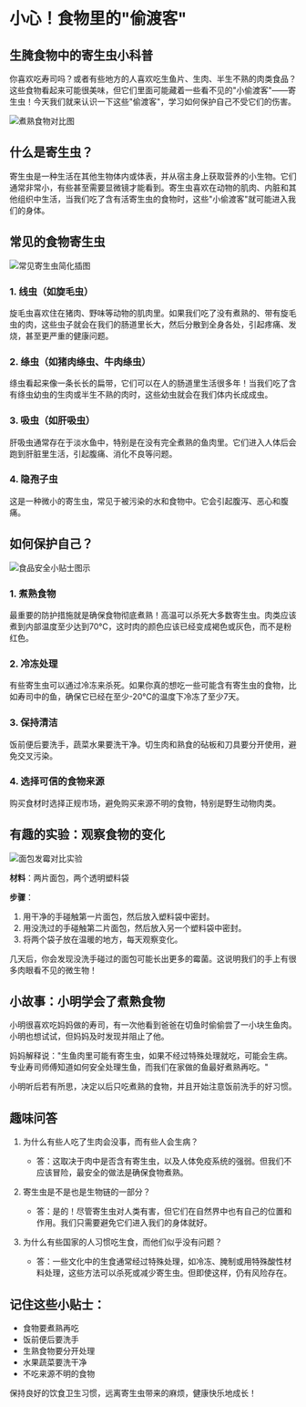 # 小心！食物里的"偷渡客"

## 生腌食物中的寄生虫小科普

你喜欢吃寿司吗？或者有些地方的人喜欢吃生鱼片、生肉、半生不熟的肉类食品？这些食物看起来可能很美味，但它们里面可能藏着一些看不见的"小偷渡客"——寄生虫！今天我们就来认识一下这些"偷渡客"，学习如何保护自己不受它们的伤害。

![煮熟食物对比图](images/1.png)

## 什么是寄生虫？

寄生虫是一种生活在其他生物体内或体表，并从宿主身上获取营养的小生物。它们通常非常小，有些甚至需要显微镜才能看到。寄生虫喜欢在动物的肌肉、内脏和其他组织中生活，当我们吃了含有活寄生虫的食物时，这些"小偷渡客"就可能进入我们的身体。

## 常见的食物寄生虫

![常见寄生虫简化插图](images/2.png)

### 1. 线虫（如旋毛虫）

旋毛虫喜欢住在猪肉、野味等动物的肌肉里。如果我们吃了没有煮熟的、带有旋毛虫的肉，这些虫子就会在我们的肠道里长大，然后分散到全身各处，引起疼痛、发烧，甚至更严重的健康问题。

### 2. 绦虫（如猪肉绦虫、牛肉绦虫）

绦虫看起来像一条长长的扁带，它们可以在人的肠道里生活很多年！当我们吃了含有绦虫幼虫的生肉或半生不熟的肉时，这些幼虫就会在我们体内长成成虫。

### 3. 吸虫（如肝吸虫）

肝吸虫通常存在于淡水鱼中，特别是在没有完全煮熟的鱼肉里。它们进入人体后会跑到肝脏里生活，引起腹痛、消化不良等问题。

### 4. 隐孢子虫

这是一种微小的寄生虫，常见于被污染的水和食物中。它会引起腹泻、恶心和腹痛。

## 如何保护自己？

![食品安全小贴士图示](images/3.png)

### 1. 煮熟食物

最重要的防护措施就是确保食物彻底煮熟！高温可以杀死大多数寄生虫。肉类应该煮到内部温度至少达到70°C，这时肉的颜色应该已经变成褐色或灰色，而不是粉红色。

### 2. 冷冻处理

有些寄生虫可以通过冷冻来杀死。如果你真的想吃一些可能含有寄生虫的食物，比如寿司中的鱼，确保它已经在至少-20°C的温度下冷冻了至少7天。

### 3. 保持清洁

饭前便后要洗手，蔬菜水果要洗干净。切生肉和熟食的砧板和刀具要分开使用，避免交叉污染。

### 4. 选择可信的食物来源

购买食材时选择正规市场，避免购买来源不明的食物，特别是野生动物肉类。

## 有趣的实验：观察食物的变化

![面包发霉对比实验](images/4.png)

**材料**：两片面包，两个透明塑料袋

**步骤**：
1. 用干净的手碰触第一片面包，然后放入塑料袋中密封。
2. 用没洗过的手碰触第二片面包，然后放入另一个塑料袋中密封。
3. 将两个袋子放在温暖的地方，每天观察变化。

几天后，你会发现没洗手碰过的面包可能长出更多的霉菌。这说明我们的手上有很多肉眼看不见的微生物！

## 小故事：小明学会了煮熟食物

小明很喜欢吃妈妈做的寿司，有一次他看到爸爸在切鱼时偷偷尝了一小块生鱼肉。小明也想试试，但妈妈及时发现并阻止了他。

妈妈解释说："生鱼肉里可能有寄生虫，如果不经过特殊处理就吃，可能会生病。专业寿司师傅知道如何安全处理生鱼，而我们在家做的鱼最好煮熟再吃。"

小明听后若有所思，决定以后只吃煮熟的食物，并且开始注意饭前洗手的好习惯。

## 趣味问答

1. 为什么有些人吃了生肉会没事，而有些人会生病？
   - 答：这取决于肉中是否含有寄生虫，以及人体免疫系统的强弱。但我们不应该冒险，最安全的做法是确保食物煮熟。

2. 寄生虫是不是也是生物链的一部分？
   - 答：是的！尽管寄生虫对人类有害，但它们在自然界中也有自己的位置和作用。我们只需要避免它们进入我们的身体就好。

3. 为什么有些国家的人习惯吃生食，而他们似乎没有问题？
   - 答：一些文化中的生食通常经过特殊处理，如冷冻、腌制或用特殊酸性材料处理，这些方法可以杀死或减少寄生虫。但即使这样，仍有风险存在。

## 记住这些小贴士：

- 食物要煮熟再吃
- 饭前便后要洗手
- 生熟食物要分开处理
- 水果蔬菜要洗干净
- 不吃来源不明的食物

保持良好的饮食卫生习惯，远离寄生虫带来的麻烦，健康快乐地成长！ 